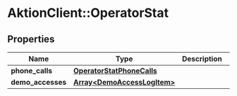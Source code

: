 # AktionClient::OperatorStat

## Properties
Name | Type | Description | Notes
------------ | ------------- | ------------- | -------------
**phone_calls** | [**OperatorStatPhoneCalls**](OperatorStatPhoneCalls.md) |  | [optional] 
**demo_accesses** | [**Array&lt;DemoAccessLogItem&gt;**](DemoAccessLogItem.md) |  | [optional] 


